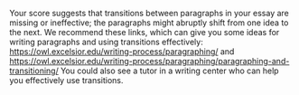 Your score suggests that transitions between paragraphs in your essay are missing or ineffective; the paragraphs might abruptly shift from one idea to the next. We recommend these links, which can give you some ideas for writing paragraphs and using transitions effectively: https://owl.excelsior.edu/writing-process/paragraphing/  and https://owl.excelsior.edu/writing-process/paragraphing/paragraphing-and-transitioning/ You could also see a tutor in a writing center who can help you effectively use transitions.  
